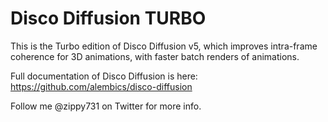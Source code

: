 # Disco Diffusion TURBO

This is the Turbo edition of Disco Diffusion v5, which improves intra-frame coherence for 3D animations, with faster batch renders of animations.

Full documentation of Disco Diffusion is here: https://github.com/alembics/disco-diffusion

Follow me @zippy731 on Twitter for more info. 

